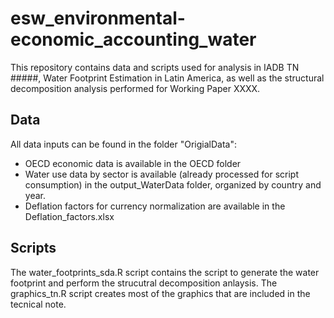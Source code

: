 # esw_environmental-economic_accounting_water

This repository contains data and scripts used for analysis in IADB TN #####, Water Footprint Estimation in Latin America, as well as the structural decomposition analysis performed for Working Paper XXXX. 

## Data
All data inputs can be found in the folder "OrigialData":
- OECD economic data is available in the OECD folder
- Water use data by sector is available (already processed for script consumption) in the output_WaterData folder, organized by country and year. 
- Deflation factors for currency normalization are available in the Deflation_factors.xlsx

## Scripts
The water_footprints_sda.R script contains the script to generate the water footprint and perform the strucutral decomposition anlaysis. 
The graphics_tn.R script creates most of the graphics that are included in the tecnical note. 

